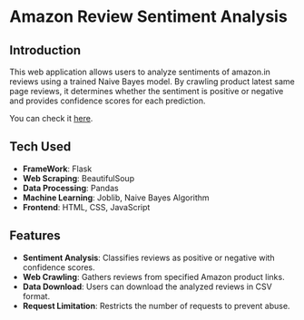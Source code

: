 # Amazon Review Sentiment Analysis

## Introduction
This web application allows users to analyze sentiments of amazon.in reviews using a trained Naive Bayes model. By crawling product latest same page reviews, it determines whether the sentiment is positive or negative and provides confidence scores for each prediction.

You can check it [here](https://amazon-customer-review-sentiment.onrender.com/).

## Tech Used
- **FrameWork**: Flask
- **Web Scraping**: BeautifulSoup
- **Data Processing**: Pandas
- **Machine Learning**: Joblib, Naive Bayes Algorithm
- **Frontend**: HTML, CSS, JavaScript

## Features
- **Sentiment Analysis**: Classifies reviews as positive or negative with confidence scores.
- **Web Crawling**: Gathers reviews from specified Amazon product links.
- **Data Download**: Users can download the analyzed reviews in CSV format.
- **Request Limitation**: Restricts the number of requests to prevent abuse.
